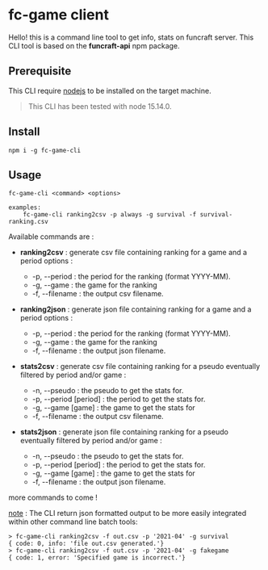 # fc-game client

Hello! this is a command line tool to get info, stats on funcraft server.
This CLI tool is based on the **funcraft-api** npm package.

## Prerequisite

This CLI require [nodejs](https://nodejs.org/en/download/) to be installed on the target machine.
   > This CLI has been tested with node 15.14.0.

## Install
    npm i -g fc-game-cli

## Usage
    fc-game-cli <command> <options>
    
    examples:
        fc-game-cli ranking2csv -p always -g survival -f survival-ranking.csv

Available commands are :
*   **ranking2csv** : generate csv file containing ranking for a game and a period
    options :
    *   -p, --period <period> : the period for the ranking (format YYYY-MM).
    *   -g, --game <game> : the game for the ranking
    *   -f, --filename <filename> : the output csv filename.

*   **ranking2json** : generate json file containing ranking for a game and a period
    options :
    *   -p, --period <period> : the period for the ranking (format YYYY-MM).
    *   -g, --game <game> : the game for the ranking
    *   -f, --filename <filename> : the output json filename.

*   **stats2csv** : generate csv file containing ranking for a pseudo eventually filtered by period and/or game :
    *   -n, --pseudo <pseudo> : the pseudo to get the stats for.
    *   -p, --period [period] : the period to get the stats for.
    *   -g, --game [game] : the game to get the stats for
    *   -f, --filename <filename> : the output csv filename.

*   **stats2json** : generate json file containing ranking for a pseudo eventually filtered by period and/or game :
    *   -n, --pseudo <pseudo> : the pseudo to get the stats for.
    *   -p, --period [period] : the period to get the stats for.
    *   -g, --game [game] : the game to get the stats for
    *   -f, --filename <filename> : the output json filename.

   more commands to come !

<u>note</u> : The CLI return json formatted output to be more easily integrated within other command line batch tools:

    > fc-game-cli ranking2csv -f out.csv -p '2021-04' -g survival
    { code: 0, info: 'file out.csv generated.'}
    > fc-game-cli ranking2csv -f out.csv -p '2021-04' -g fakegame
    { code: 1, error: 'Specified game is incorrect.'}